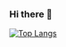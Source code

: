 ### Hi there 👋

[![Top Langs](https://github-readme-stats.vercel.app/api/top-langs/?username=nsrau&hide_langs_below=1)](https://github.com/anuraghazra/github-readme-stats)

<!--
**nsrau/nsrau** is a ✨ _special_ ✨ repository because its `README.md` (this file) appears on your GitHub profile.

Here are some ideas to get you started:

- 🔭 I’m currently working on ...
- 🌱 I’m currently learning ...
- 👯 I’m looking to collaborate on ...
- 🤔 I’m looking for help with ...
- 💬 Ask me about ...
- 📫 How to reach me: ...
- 😄 Pronouns: ...
- ⚡ Fun fact: ...
-->
